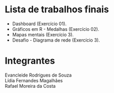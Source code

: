 # Lista de trabalhos finais  

* Dashboard (Exercício 01).
* Gráficos em R - Medalhas (Exercício 02).
* Mapas mentais (Exercício 3).
* Desafio - Diagrama de rede (Exercício 3).  

# Integrantes  
Evancleide Rodrigues de Souza  
Lídia Fernandes Magalhães  
Rafael Moreira da Costa

